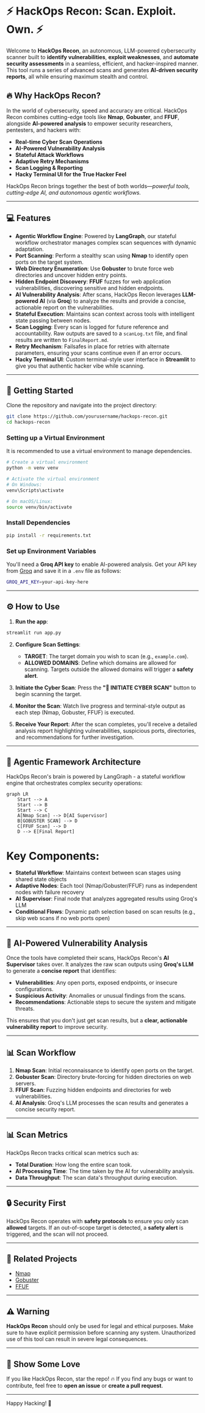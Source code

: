 # ⚡ HackOps Recon: Scan. Exploit. Own. ⚡

Welcome to **HackOps Recon**, an autonomous, LLM-powered cybersecurity scanner built to **identify vulnerabilities**, **exploit weaknesses**, and **automate security assessments** in a seamless, efficient, and hacker-inspired manner. This tool runs a series of advanced scans and generates **AI-driven security reports**, all while ensuring maximum stealth and control.

## 🔥 Why HackOps Recon?

In the world of cybersecurity, speed and accuracy are critical. HackOps Recon combines cutting-edge tools like **Nmap**, **Gobuster**, and **FFUF**, alongside **AI-powered analysis** to empower security researchers, pentesters, and hackers with:

- **Real-time Cyber Scan Operations**
- **AI-Powered Vulnerability Analysis**
- **Stateful Attack Workflows**
- **Adaptive Retry Mechanisms**
- **Scan Logging & Reporting**
- **Hacky Terminal UI for the True Hacker Feel**

HackOps Recon brings together the best of both worlds—*powerful tools, cutting-edge AI, and autonomous agentic workflows.*

---

## 💻 Features

- **Agentic Workflow Engine**: Powered by **LangGraph**, our stateful workflow orchestrator manages complex scan sequences with dynamic adaptation.
- **Port Scanning**: Perform a stealthy scan using **Nmap** to identify open ports on the target system.
- **Web Directory Enumeration**: Use **Gobuster** to brute force web directories and uncover hidden entry points.
- **Hidden Endpoint Discovery**: **FFUF** fuzzes for web application vulnerabilities, discovering sensitive and hidden endpoints.
- **AI Vulnerability Analysis**: After scans, HackOps Recon leverages **LLM-powered AI** (via **Groq**) to analyze the results and provide a concise, actionable report on the vulnerabilities.
- **Stateful Execution**: Maintains scan context across tools with intelligent state passing between nodes.
- **Scan Logging**: Every scan is logged for future reference and accountability. Raw outputs are saved to a `scanLog.txt` file, and final results are written to `FinalReport.md`.
- **Retry Mechanism**: Failsafes in place for retries with alternate parameters, ensuring your scans continue even if an error occurs.
- **Hacky Terminal UI**: Custom terminal-style user interface in **Streamlit** to give you that authentic hacker vibe while scanning.

---

## 🔧 Getting Started

Clone the repository and navigate into the project directory:

```bash
git clone https://github.com/yourusername/hackops-recon.git
cd hackops-recon
```

### Setting up a Virtual Environment

It is recommended to use a virtual environment to manage dependencies.

```bash
# Create a virtual environment
python -m venv venv

# Activate the virtual environment
# On Windows:
venv\Scripts\activate

# On macOS/Linux:
source venv/bin/activate
```

### Install Dependencies

```bash
pip install -r requirements.txt
```

### Set up Environment Variables

You'll need a **Groq API key** to enable AI-powered analysis. Get your API key from [Groq](https://groq.ai) and save it in a `.env` file as follows:

```bash
GROQ_API_KEY=your-api-key-here
```

---

## ⚙️ How to Use

1. **Run the app**:

```bash
streamlit run app.py
```

2. **Configure Scan Settings**:

    - **TARGET**: The target domain you wish to scan (e.g., `example.com`).
    - **ALLOWED DOMAINS**: Define which domains are allowed for scanning. Targets outside the allowed domains will trigger a **safety alert**.

3. **Initiate the Cyber Scan**: Press the **"🚀 INITIATE CYBER SCAN"** button to begin scanning the target.

4. **Monitor the Scan**: Watch live progress and terminal-style output as each step (Nmap, Gobuster, FFUF) is executed.

5. **Receive Your Report**: After the scan completes, you'll receive a detailed analysis report highlighting vulnerabilities, suspicious ports, directories, and recommendations for further investigation.

---

## 🧠 Agentic Framework Architecture

HackOps Recon's brain is powered by LangGraph - a stateful workflow engine that orchestrates complex security operations:

```mermaid
graph LR
    Start --> A
    Start --> B
    Start --> C
    A[Nmap Scan] --> D[AI Supervisor]
    B[GOBUSTER SCAN] --> D
    C[FFUF Scan] --> D
    D --> E[Final Report]
```
# Key Components:

- **Stateful Workflow**: Maintains context between scan stages using shared state objects
- **Adaptive Nodes**: Each tool (Nmap/Gobuster/FFUF) runs as independent nodes with failure recovery
- **AI Supervisor**: Final node that analyzes aggregated results using Groq's LLM
- **Conditional Flows**: Dynamic path selection based on scan results (e.g., skip web scans if no web ports open)

---

## 🧐 AI-Powered Vulnerability Analysis

Once the tools have completed their scans, HackOps Recon's **AI Supervisor** takes over. It analyzes the raw scan outputs using **Groq's LLM** to generate a **concise report** that identifies:

- **Vulnerabilities**: Any open ports, exposed endpoints, or insecure configurations.
- **Suspicious Activity**: Anomalies or unusual findings from the scans.
- **Recommendations**: Actionable steps to secure the system and mitigate threats.

This ensures that you don't just get scan results, but a **clear, actionable vulnerability report** to improve security.

---

## 📊 Scan Workflow

1. **Nmap Scan**: Initial reconnaissance to identify open ports on the target.
2. **Gobuster Scan**: Directory brute-forcing for hidden directories on web servers.
3. **FFUF Scan**: Fuzzing hidden endpoints and directories for web vulnerabilities.
4. **AI Analysis**: Groq's LLM processes the scan results and generates a concise security report.

---

## 📊 Scan Metrics

HackOps Recon tracks critical scan metrics such as:

- **Total Duration**: How long the entire scan took.
- **AI Processing Time**: The time taken by the AI for vulnerability analysis.
- **Data Throughput**: The scan data's throughput during execution.

---

## 🔒 Security First

HackOps Recon operates with **safety protocols** to ensure you only scan **allowed** targets. If an out-of-scope target is detected, a **safety alert** is triggered, and the scan will not proceed.

---

## 🔗 Related Projects

- [Nmap](https://nmap.org/)
- [Gobuster](https://github.com/OJ/gobuster)
- [FFUF](https://github.com/ffuf/ffuf)

---

## ⚠️ Warning

**HackOps Recon** should only be used for legal and ethical purposes. Make sure to have explicit permission before scanning any system. Unauthorized use of this tool can result in severe legal consequences.

---

## 👾 Show Some Love

If you like HackOps Recon, star the repo! 🔥 If you find any bugs or want to contribute, feel free to **open an issue** or **create a pull request**.

---

Happy Hacking! 🚀

